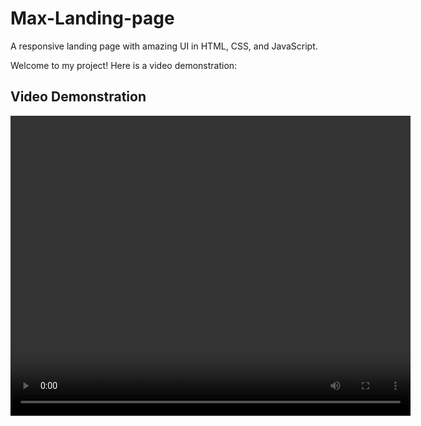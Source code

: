 # Max-Landing-page
A responsive landing page with amazing UI in HTML, CSS, and JavaScript.

Welcome to my project! Here is a video demonstration:

## Video Demonstration

<video width="640" height="480" controls>
  <source src="Max%20Landing%20page%20-%20Google%20Chrome%202024-06-12%2023-17-11.mp4" type="video/mp4">
  Your browser does not support the video tag.
</video>
